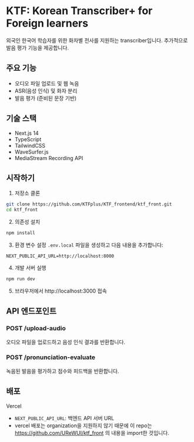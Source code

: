 # KTF: Korean Transcriber+ for Foreign learners

외국인 한국어 학습자를 위한 화자별 전사를 지원하는 transcriber입니다. 추가적으로 발음 평가 기능을 제공합니다.

## 주요 기능
- 오디오 파일 업로드 및 웹 녹음
- ASR(음성 인식) 및 화자 분리
- 발음 평가 (준비된 문장 기반)

## 기술 스택

- Next.js 14
- TypeScript
- TailwindCSS
- WaveSurfer.js
- MediaStream Recording API

## 시작하기

1. 저장소 클론
```bash
git clone https://github.com/KTFplus/KTF_frontend/ktf_front.git
cd ktf_front
```

2. 의존성 설치
```bash
npm install
```

3. 환경 변수 설정
`.env.local` 파일을 생성하고 다음 내용을 추가합니다:
```
NEXT_PUBLIC_API_URL=http://localhost:8000
```

4. 개발 서버 실행
```bash
npm run dev
```

5. 브라우저에서 http://localhost:3000 접속

## API 엔드포인트

### POST /upload-audio
오디오 파일을 업로드하고 음성 인식 결과를 반환합니다.

### POST /pronunciation-evaluate
녹음된 발음을 평가하고 점수와 피드백을 반환합니다.

## 배포
Vercel
- `NEXT_PUBLIC_API_URL`: 백엔드 API 서버 URL
- vercel 배포는 organization을 지원하지 않기 때문에 이 repo는 https://github.com/UReWUI/ktf_front 의 내용을 import한 것입니다.



